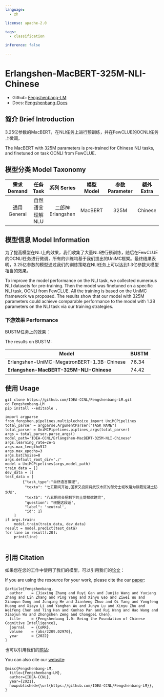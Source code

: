 ```yaml
---
language: 
  - zh

license: apache-2.0

tags:
  - classification

inference: false

---
```


# Erlangshen-MacBERT-325M-NLI-Chinese

- Github: [Fengshenbang-LM](https://github.com/IDEA-CCNL/Fengshenbang-LM)
- Docs: [Fengshenbang-Docs](https://fengshenbang-doc.readthedocs.io/)

## 简介 Brief Introduction

3.25亿参数的MacBERT，在NLI任务上进行预训练，并在FewCLUE的OCNLI任务上微调。

The MacBERT with 325M parameters is pre-trained for Chinese NLI tasks, and finetuned on task OCNLI from FewCLUE.

## 模型分类 Model Taxonomy

|  需求 Demand  | 任务 Task       | 系列 Series      | 模型 Model    | 参数 Parameter | 额外 Extra |
|  :----:  | :----:  | :----:  | :----:  | :----:  | :----:  |
| 通用 General  | 自然语言理解 NLU | 二郎神 Erlangshen | MacBERT      |      325M     |   Chinese     |

## 模型信息 Model Information


为了提高模型在NLI上的效果，我们收集了大量NLI进行预训练，随后在FewCLUE的OCNLI任务进行微调，所有的训练均基于我们提出的UniMC框架。最终结果表明，3.25亿参数的模型通过我们的训练策略在NLI任务上可以达到1.3亿参数大模型相当的效果。

To improve the model performance on the NLI task, we collected numerous NLI datasets for pre-training. Then the model was finetuned on a specific NLI task, OCNLI from FewCLUE. All the training is based on the UniMC framework we proposed. The results show that our model with 325M parameters could achieve comparable performance to the model with 1.3B parameters on the NLI task via our training strategies.

### 下游效果 Performance

BUSTM任务上的效果：

The results on BUSTM:

| Model                                         | BUSTM  | 
| --------------------------------------------- | ------ | 
| Erlangshen-UniMC-MegatronBERT-1.3B-Chinese    | 76.34  |
| **Erlangshen-MacBERT-325M-NLI-Chinese**       | 74.42  | 

## 使用 Usage
```shell
git clone https://github.com/IDEA-CCNL/Fengshenbang-LM.git
cd Fengshenbang-LM
pip install --editable .
```

```python3
import argparse
from fengshen.pipelines.multiplechoice import UniMCPipelines
total_parser = argparse.ArgumentParser("TASK NAME")
total_parser = UniMCPipelines.piplines_args(total_parser)
args = total_parser.parse_args()
model_path='IDEA-CCNL/Erlangshen-MacBERT-325M-NLI-Chinese'
args.learning_rate=2e-5
args.max_length=512
args.max_epochs=3
args.batchsize=8
args.default_root_dir='./'
model = UniMCPipelines(args,model_path)
train_data = []
dev_data = []
test_data = [
        {"task_type":"自然语言推理",
         "texta": "七五期间开始,国家又投资将武汉市区的部分土堤改建为钢筋泥凝土防水墙", 
         "textb": "八五期间会把剩下的土堤都改建完", 
         "question": "根据这段话",  
         "label": 'neutral', 
         "id": 1}
    ]
if args.train:
    model.train(train_data, dev_data)
result = model.predict(test_data)
for line in result[:20]:
    print(line)


```

## 引用 Citation

如果您在您的工作中使用了我们的模型，可以引用我们的[论文](https://arxiv.org/abs/2209.02970)：

If you are using the resource for your work, please cite the our [paper](https://arxiv.org/abs/2209.02970):

```text
@article{fengshenbang,
  author    = {Jiaxing Zhang and Ruyi Gan and Junjie Wang and Yuxiang Zhang and Lin Zhang and Ping Yang and Xinyu Gao and Ziwei Wu and Xiaoqun Dong and Junqing He and Jianheng Zhuo and Qi Yang and Yongfeng Huang and Xiayu Li and Yanghan Wu and Junyu Lu and Xinyu Zhu and Weifeng Chen and Ting Han and Kunhao Pan and Rui Wang and Hao Wang and Xiaojun Wu and Zhongshen Zeng and Chongpei Chen},
  title     = {Fengshenbang 1.0: Being the Foundation of Chinese Cognitive Intelligence},
  journal   = {CoRR},
  volume    = {abs/2209.02970},
  year      = {2022}
}
```

也可以引用我们的[网站](https://github.com/IDEA-CCNL/Fengshenbang-LM/):

You can also cite our [website](https://github.com/IDEA-CCNL/Fengshenbang-LM/):

```text
@misc{Fengshenbang-LM,
  title={Fengshenbang-LM},
  author={IDEA-CCNL},
  year={2021},
  howpublished={\url{https://github.com/IDEA-CCNL/Fengshenbang-LM}},
}
```